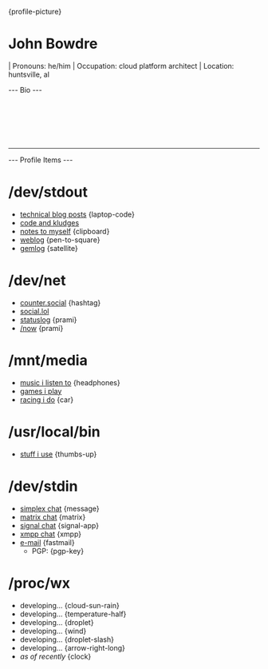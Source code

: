 {profile-picture}

# John Bowdre

| Pronouns: he/him
| Occupation: cloud platform architect
| Location: huntsville, al

--- Bio ---

<div style="height: 5rem;"><span id="typo" data-typo-chance="2" data-typing-delay="40" data-typing-jitter="20"></span></div>

---

--- Profile Items ---

# /dev/stdout
- [technical blog posts](https://runtimeterror.dev) {laptop-code}
- [code and kludges](https://github.com/jbowdre)
- [notes to myself](https://notes.runtimeterror.dev) {clipboard}
- [weblog](https://blog.jbowdre.lol) {pen-to-square}
- [gemlog](https://capsule.jbowdre.lol/gemlog/) {satellite}


# /dev/net
- [counter.social](https://counter.social/@john_b) {hashtag}
- [social.lol](https://social.lol/@jbowdre)
- [statuslog](https://status.jbowdre.lol) {prami}
- [/now](https://jbowdre.lol/now) {prami}

# /mnt/media
- [music i listen to](https://www.last.fm/user/pushpianotire) {headphones}
- [games i play](https://steamcommunity.com/id/codesplice/)
- [racing i do](https://www.youtube.com/playlist?list=PLwzr4uKY-x-EwCv-rWNGefdikuW6Oy9O_) {car}


# /usr/local/bin
- [stuff i use](https://url.jbowdre.lol/stuff-i-use) {thumbs-up}

# /dev/stdin
- [simplex chat](https://url.jbowdre.lol/simplex-chat-invite) {message}
- [matrix chat](https://matrix.to/#/@jbowdre:omg.lol) {matrix}
- [signal chat](https://signal.me/#eu/lyHZbMnlM16O0w48j3rshYBofO0K-iXOt9LGwln7TS-fNKEHCrxH3La325q8IjRU) {signal-app}
- [xmpp chat](https://conversations.im/i/jbowdre@omg.lol?omemo-sid-1374125881=a620f3c57733601a6646f6f13a71c86fc9be8dd4126fd158ef3e0a26beb0b434) {xmpp}
- [e-mail](mailto:jbowdre@omg.lol) {fastmail}
  - PGP: {pgp-key}

# /proc/wx
- <span id="conditions">developing...</span> {cloud-sun-rain}
- <span id="temp">developing...</span> {temperature-half}
- <span id="humidity">developing...</span> {droplet}
- <span id="wind">developing...</span> {wind}
- <span id="rainToday">developing...</span> {droplet-slash}
- <span id="pressure">developing...</span> {arrow-right-long}
- <i>as of <span id="time">recently</span></i> {clock}










